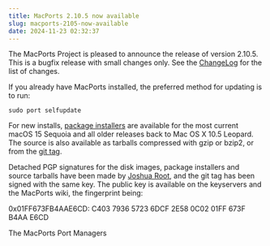 ```yaml
---
title: MacPorts 2.10.5 now available
slug: macports-2105-now-available
date: 2024-11-23 02:32:37
---
```


The MacPorts Project is pleased to announce the release of version
2.10.5. This is a bugfix release with small changes only. See the
[ChangeLog][1] for the list of changes.

If you already have MacPorts installed, the preferred method for
updating is to run:

    sudo port selfupdate

For new installs, [package installers][2] are available for the most current
macOS 15 Sequoia and all older releases back to Mac OS X 10.5 Leopard. The
source is also available as tarballs compressed with gzip or bzip2, or from the
[git tag][3].

Detached PGP signatures for the disk images, package installers and
source tarballs have been made by [Joshua Root][4], and the git tag has
been signed with the same key. The public key is available on the
keyservers and the MacPorts wiki, the fingerprint being:

0x01FF673FB4AAE6CD: C403 7936 5723 6DCF 2E58  0C02 01FF 673F B4AA E6CD

The MacPorts Port Managers

[1]: <https://github.com/macports/macports-base/blob/release-2.10/ChangeLog>
[2]: <https://www.macports.org/install.php>
[3]: <https://github.com/macports/macports-base/releases/tag/v2.10.5>
[4]: <https://trac.macports.org/wiki/jmr>
